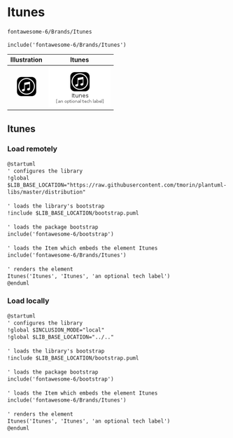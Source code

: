 # Itunes


```text
fontawesome-6/Brands/Itunes
```

```text
include('fontawesome-6/Brands/Itunes')
```



| Illustration | Itunes |
| :---: | :---: |
| ![illustration for Illustration](../../fontawesome-6/Brands/Itunes.png) | ![illustration for Itunes](../../fontawesome-6/Brands/Itunes.Local.png) |




## Itunes

### Load remotely
```plantuml
@startuml
' configures the library
!global $LIB_BASE_LOCATION="https://raw.githubusercontent.com/tmorin/plantuml-libs/master/distribution"

' loads the library's bootstrap
!include $LIB_BASE_LOCATION/bootstrap.puml

' loads the package bootstrap
include('fontawesome-6/bootstrap')

' loads the Item which embeds the element Itunes
include('fontawesome-6/Brands/Itunes')

' renders the element
Itunes('Itunes', 'Itunes', 'an optional tech label')
@enduml
```

### Load locally
```plantuml
@startuml
' configures the library
!global $INCLUSION_MODE="local"
!global $LIB_BASE_LOCATION="../.."

' loads the library's bootstrap
!include $LIB_BASE_LOCATION/bootstrap.puml

' loads the package bootstrap
include('fontawesome-6/bootstrap')

' loads the Item which embeds the element Itunes
include('fontawesome-6/Brands/Itunes')

' renders the element
Itunes('Itunes', 'Itunes', 'an optional tech label')
@enduml
```

